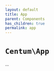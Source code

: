 ```yaml
---
layout: default
title: App
parent: Components
has_children: true
permalink: app
---
```




# `Centum\App`

...
